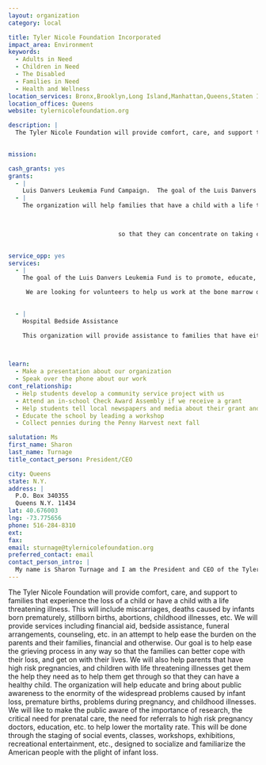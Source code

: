 ```yaml
---
layout: organization
category: local

title: Tyler Nicole Foundation Incorporated
impact_area: Environment
keywords: 
  - Adults in Need
  - Children in Need
  - The Disabled
  - Families in Need
  - Health and Wellness
location_services: Bronx,Brooklyn,Long Island,Manhattan,Queens,Staten Island,Greater New York
location_offices: Queens
website: tylernicolefoundation.org

description: |
  The Tyler Nicole Foundation will provide comfort, care, and support to families that experience the loss of a child or have a child with a life threatening illness.  This will include miscarriages, deaths caused by infants born prematurely, stillborn births, abortions, childhood illnesses, etc.  We will provide services including financial aid, bedside assistance, funeral arrangements, counseling, etc. in an attempt to help ease the burden on the parents and their families, financial and otherwise.  Our goal is to help ease the grieving process in any way so that the families can better cope with their loss, and get on with their lives.  We will also help parents that have high risk pregnancies, and children with life threatening illnesses get them the help they need as to help them get through so that they can have a healthy child.  The organization will help educate and bring about public awareness to the enormity of the widespread problems caused by infant loss, premature births, problems during pregnancy, and childhood illnesses. We will like to make the public aware of the importance of research, the critical need for prenatal care, the need for referrals to high risk pregnancy doctors, education, etc. to help lower the mortality rate.  This will be done through the staging of social events, classes, workshops, exhibitions, recreational entertainment, etc., designed to socialize and familiarize the American people with the plight of infant loss.  

  
mission: 

cash_grants: yes
grants: 
  - |
    Luis Danvers Leukemia Fund Campaign.  The goal of the Luis Danvers Leukemia Fund is to promote, educate, and spread awareness about leukemia, Luis's fight against leukemia, information about the struggles of patients and their families, and becoming a bone marrow donor.  
  - |
    The organization will help families that have a child with a life threatening illness by providing them with financial assistance.  This assistance can help the family pay for medical bills, transportation, food,etc. in order for them to support themselves.

    

                               so that they can concentrate on taking care of their child. 

                               
service_opp: yes
services: 
  - |
    The goal of the Luis Danvers Leukemia Fund is to promote, educate, and spread awareness about leukemia, Luis's fight against leukemia, information about the struggles of patients and their families, and becoming a bone marrow donor.  Leukemia is a cancer  of the bone marrow and blood.  It is characterized by large numbers of abnormal white blood cells that are produced in the bone marrow.  This year, approximately 3,000 children will be diagnosed with leukemia.  Leukemia has an 80% cure rate so most children will be cured in time.  But there are those that will have to receive a bone marrow transplant in order to survive.  There is an unprecedented need to find Bone Marrow donors for those suffering with Leukemia and other blood related illnesses. Each year approximately 10,000 patients (adults and children) need a bone marrow transplant.  The problem is that only 4 out of 10 actually find a match.  To help shed light on the enormity of the situation the Luis Danvers Leukemia Fund started a campaign called "GIVE THANKS, GIVE HOPE".   This organization is trying to raise awareness across the country by speaking to the public at large about leukemia.  We will make the public aware about how leukemia affects the patient and their families.  We will also be putting together successful Bone Marrow Donor Drives. Our goal is to make the public aware about the enormity of the situation caused by leukemia.  We will help people have a better understanding about the disease and the treatment process that the patients face.  We will also let the public know about what they can do to help families in crisis.  Finally, we will increase the number of potential donors on the registry.  Especially when it comes to minorities that make up a combined 20% of the registry.  African Americans make up about 7% of the registry, Hispanics make up about 8%, mixed race makes up about 3%, which lowers their chances of finding a match.  The need for minorities to register and get swabbed is crucial. A person needing a Bone Marrow transplant needs to receive marrow from someone who's tissue type is close to his/her own. Tissue types are inherited, similar to hair an eye color, it is more likely that the recipient will find a suitable donor in a brother or sister. This however happens only 25 to 30 percent of the time, if a family member doesn't match the recipient then you must look outside the family.  So that is why our campaign "GIVE THANKS, GIVE HOPE" is so important. It will effect the lives of so many in need with the help and support of all of you.  Simply swabbing your cheek can save a LIFE.

     We are looking for volunteers to help us work at the bone marrow donor drives swabbing potential donors.

    
  - |
    Hospital Bedside Assistance

    This organization will provide assistance to families that have either loss an infant or have a child with life threatening illness.  We will be there for them while your loved one is in the hospital. We will help with meals, errands, etc. in order to help you concentrate on your child's recovery.

                              

learn: 
  - Make a presentation about our organization
  - Speak over the phone about our work
cont_relationship: 
  - Help students develop a community service project with us
  - Attend an in-school Check Award Assembly if we receive a grant
  - Help students tell local newspapers and media about their grant and/or project with us
  - Educate the school by leading a workshop
  - Collect pennies during the Penny Harvest next fall

salutation: Ms
first_name: Sharon
last_name: Turnage
title_contact_person: President/CEO

city: Queens
state: N.Y.
address: |
  P.O. Box 340355  
  Queens N.Y. 11434
lat: 40.676003
lng: -73.775656
phone: 516-284-8310
ext: 
fax: 
email: sturnage@tylernicolefoundation.org
preferred_contact: email
contact_person_intro: |
  My name is Sharon Turnage and I am the President and CEO of the Tyler Nicole Foundation Incorporated.  I started the organization in 2006 to help mothers that lose their infants or have children with life threatening illness.  I have a son that was diagnosed with leukemia in 2009 so I decided to start a campaign called the Luis Danvers Leukemia Fund.  The goal of of this campaign is to promote, educate, and spread awareness about leukemia, Luis's fight against leukemia, information about the struggles of patients and their families, and becoming a bone marrow donor. 
---
```

The Tyler Nicole Foundation will provide comfort, care, and support to families that experience the loss of a child or have a child with a life threatening illness.  This will include miscarriages, deaths caused by infants born prematurely, stillborn births, abortions, childhood illnesses, etc.  We will provide services including financial aid, bedside assistance, funeral arrangements, counseling, etc. in an attempt to help ease the burden on the parents and their families, financial and otherwise.  Our goal is to help ease the grieving process in any way so that the families can better cope with their loss, and get on with their lives.  We will also help parents that have high risk pregnancies, and children with life threatening illnesses get them the help they need as to help them get through so that they can have a healthy child.  The organization will help educate and bring about public awareness to the enormity of the widespread problems caused by infant loss, premature births, problems during pregnancy, and childhood illnesses. We will like to make the public aware of the importance of research, the critical need for prenatal care, the need for referrals to high risk pregnancy doctors, education, etc. to help lower the mortality rate.  This will be done through the staging of social events, classes, workshops, exhibitions, recreational entertainment, etc., designed to socialize and familiarize the American people with the plight of infant loss.  

